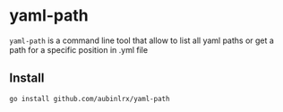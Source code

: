 # yaml-path

`yaml-path` is a command line tool that allow to list all yaml paths or get a path for a specific position in .yml file

## Install

```bash
go install github.com/aubinlrx/yaml-path
```
